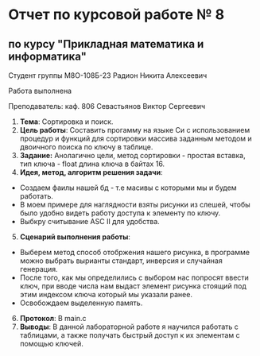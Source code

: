 
# Отчет по курсовой работе № 8
## по курсу "Прикладная математика и информатика"

Студент группы М8О-108Б-23 Радион Никита Алексеевич

Работа выполнена 

Преподаватель: каф. 806 Севастьянов Виктор Сергеевич

1. **Тема**: Сортировка и поиск.
2. **Цель работы**: Составить прогамму на языке Си с использованием процедур и функций для сортировки массива заданным методом и двоичного поиска по ключу в таблице.
3. **Задание:** Анолагично цели, метод сортировки - простая вставка, тип ключа - float длина ключа в байтах 16.
4. **Идея, метод, алгоритм решения задачи**:
- Создаем фаилы нашей бд - т.е масивы с которыми мы и будем работать.
- В моем примере для наглядности взяты рисунки из слешей, чтобы было удобно видеть работу доступа к элементу по ключу.
- Выбкру считывание ASC II для удобства.
5. **Сценарий выполнения работы**:
- Выберем метод способ отобржения нашего рисунка, в программе можно выбрать вырианты стандарт, инверсия и случайная генерация.
- После того, как мы определились с выбором нас попросят ввести ключ, при вводе числа нам выдаст элемент рисунка стоящий под этим индексом ключа который мы указали ранее.
- Освобождаем выделенную память.
6. **Протокол**: В main.c
7. **Выводы**: В данной лабораторной работе я научился работать с таблицами, а также получать быстрый доступ к их элементам с помощью ключей.